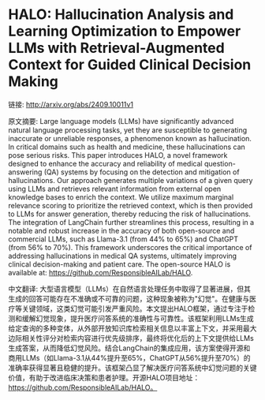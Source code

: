 # HALO: Hallucination Analysis and Learning Optimization to Empower LLMs with Retrieval-Augmented Context for Guided Clinical Decision Making

链接: http://arxiv.org/abs/2409.10011v1

原文摘要:
Large language models (LLMs) have significantly advanced natural language
processing tasks, yet they are susceptible to generating inaccurate or
unreliable responses, a phenomenon known as hallucination. In critical domains
such as health and medicine, these hallucinations can pose serious risks. This
paper introduces HALO, a novel framework designed to enhance the accuracy and
reliability of medical question-answering (QA) systems by focusing on the
detection and mitigation of hallucinations. Our approach generates multiple
variations of a given query using LLMs and retrieves relevant information from
external open knowledge bases to enrich the context. We utilize maximum
marginal relevance scoring to prioritize the retrieved context, which is then
provided to LLMs for answer generation, thereby reducing the risk of
hallucinations. The integration of LangChain further streamlines this process,
resulting in a notable and robust increase in the accuracy of both open-source
and commercial LLMs, such as Llama-3.1 (from 44% to 65%) and ChatGPT (from 56%
to 70%). This framework underscores the critical importance of addressing
hallucinations in medical QA systems, ultimately improving clinical
decision-making and patient care. The open-source HALO is available at:
https://github.com/ResponsibleAILab/HALO.

中文翻译:
大型语言模型（LLMs）在自然语言处理任务中取得了显著进展，但其生成的回答可能存在不准确或不可靠的问题，这种现象被称为"幻觉"。在健康与医疗等关键领域，这类幻觉可能引发严重风险。本文提出HALO框架，通过专注于检测和缓解幻觉现象，提升医疗问答系统的准确性与可靠性。该框架利用LLMs生成给定查询的多种变体，从外部开放知识库检索相关信息以丰富上下文，并采用最大边际相关性评分对检索内容进行优先级排序，最终将优化后的上下文提供给LLMs生成答案，从而降低幻觉风险。结合LangChain的集成应用，该方案使得开源和商用LLMs（如Llama-3.1从44%提升至65%，ChatGPT从56%提升至70%）的准确率获得显著且稳健的提升。该框架凸显了解决医疗问答系统中幻觉问题的关键价值，有助于改进临床决策和患者护理。开源HALO项目地址：https://github.com/ResponsibleAILab/HALO。
